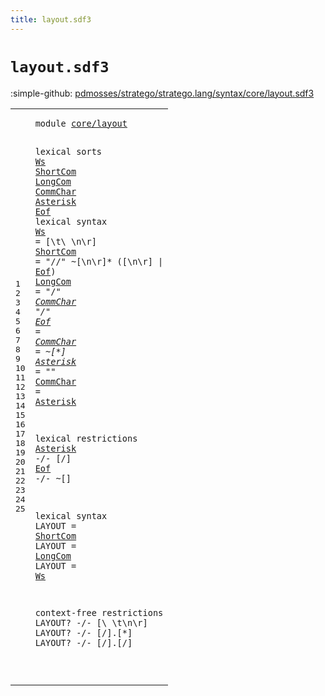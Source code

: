 ```yaml
---
title: layout.sdf3
---
```


# `layout.sdf3`

:simple-github: [pdmosses/stratego/stratego.lang/syntax/core/layout.sdf3]

[pdmosses/stratego/stratego.lang/syntax/core/layout.sdf3]: https://github.com/pdmosses/stratego/blob/master/stratego.lang/syntax/core/layout.sdf3 "The source file on GitHub"

<div class="sdf3"><table class="highlighttable"><tbody><tr><td class="linenos"><div class="linenodiv"><pre><span></span>1
2
3
4
5
6
7
8
9
10
11
12
13
14
15
16
17
18
19
20
21
22
23
24
25
</pre></div></td>
<td class="code"><pre><code><span class="keyword">module</span> <a href="../modules.sdf3#core/layout_50_61" id="core/layout_7_18" title="Referenced at ../modules.sdf3 line 5">core/layout</a>

<span class="keyword">lexical sorts</span> <a href="#Ws_389_391" id="Ws_34_36" title="Referenced at line 20">Ws</a> <a href="#ShortCom_350_358" id="ShortCom_37_45" title="Referenced at line 18">ShortCom</a> <a href="#LongCom_370_377" id="LongCom_46_53" title="Referenced at line 19">LongCom</a> <a href="#CommChar_175_183" id="CommChar_54_62" title="Referenced at line 7">CommChar</a> <a href="#Asterisk_286_294" id="Asterisk_63_71" title="Referenced at line 14">Asterisk</a> <a href="#Eof_306_309" id="Eof_72_75" title="Referenced at line 15">Eof</a>
<span class="keyword">lexical syntax</span>
  <a href="#Ws_389_391" id="Ws_93_95" title="Referenced at line 20">Ws</a>       = [\t\ \n\r]
  <a href="#ShortCom_350_358" id="ShortCom_117_125" title="Referenced at line 18">ShortCom</a> = <span class="cons_Lit">"//"</span> ~[\n\r]* ([\n\r] | <a href="#Eof_72_75" id="Eof_152_155" title="Defined at line 3, 8">Eof</a>)
  <a href="#LongCom_370_377" id="LongCom_159_166" title="Referenced at line 19">LongCom</a>  = <span class="cons_Lit">"/*"</span> <a href="#CommChar_54_62" id="CommChar_175_183" title="Defined at line 3, 9, 11">CommChar</a>* <span class="cons_Lit">"*/"</span>
  <a href="#Eof_306_309" id="Eof_192_195" title="Referenced at line 15">Eof</a>      =
  <a href="#CommChar_175_183" id="CommChar_205_213" title="Referenced at line 7">CommChar</a> = ~[\*]
  <a href="#Asterisk_286_294" id="Asterisk_224_232" title="Referenced at line 14">Asterisk</a> = <span class="cons_Lit">"*"</span>
  <a href="#CommChar_175_183" id="CommChar_241_249" title="Referenced at line 7">CommChar</a> = <a href="#Asterisk_63_71" id="Asterisk_252_260" title="Defined at line 3, 10">Asterisk</a> 

<span class="keyword">lexical restrictions</span>
  <a href="#Asterisk_63_71" id="Asterisk_286_294" title="Defined at line 3, 10">Asterisk</a> -/- [\/]
  <a href="#Eof_72_75" id="Eof_306_309" title="Defined at line 3, 8">Eof</a>      -/- ~[]

<span class="keyword">lexical syntax</span>
  <span class="keyword">LAYOUT</span> = <a href="#ShortCom_37_45" id="ShortCom_350_358" title="Defined at line 3, 6">ShortCom</a>
  <span class="keyword">LAYOUT</span> = <a href="#LongCom_46_53" id="LongCom_370_377" title="Defined at line 3, 7">LongCom</a>
  <span class="keyword">LAYOUT</span> = <a href="#Ws_34_36" id="Ws_389_391" title="Defined at line 3, 5">Ws</a>

<span class="keyword">context-free restrictions</span>
  <span class="keyword">LAYOUT</span>? -/- [\ \t\n\r]
  <span class="keyword">LAYOUT</span>? -/- [\/].[\*]
  <span class="keyword">LAYOUT</span>? -/- [\/].[\/]

</code></pre></td></tr></tbody></table></div>